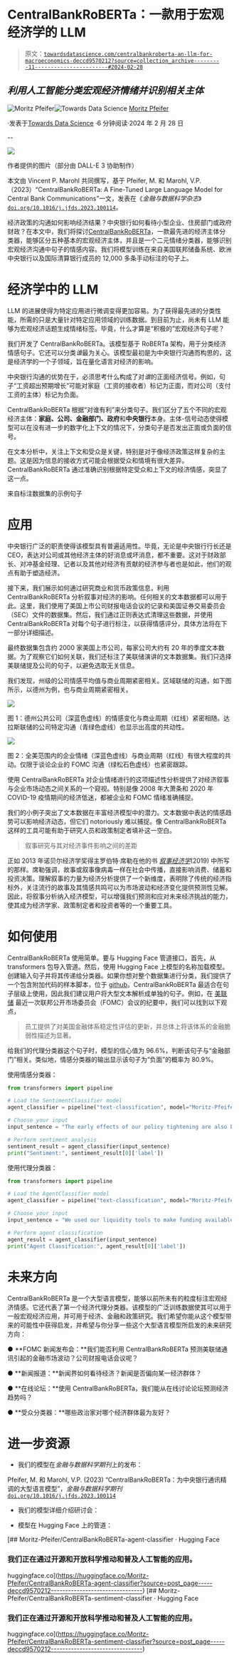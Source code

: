 # CentralBankRoBERTa：一款用于宏观经济学的 LLM

> 原文：[`towardsdatascience.com/centralbankroberta-an-llm-for-macroeconomics-deccd9570212?source=collection_archive---------11-----------------------#2024-02-28`](https://towardsdatascience.com/centralbankroberta-an-llm-for-macroeconomics-deccd9570212?source=collection_archive---------11-----------------------#2024-02-28)

## *利用人工智能分类宏观经济情绪并识别相关主体*

[](https://medium.com/@moritzpfeifer?source=post_page---byline--deccd9570212--------------------------------)![Moritz Pfeifer](https://medium.com/@moritzpfeifer?source=post_page---byline--deccd9570212--------------------------------)[](https://towardsdatascience.com/?source=post_page---byline--deccd9570212--------------------------------)![Towards Data Science](https://towardsdatascience.com/?source=post_page---byline--deccd9570212--------------------------------) [Moritz Pfeifer](https://medium.com/@moritzpfeifer?source=post_page---byline--deccd9570212--------------------------------)

·发表于[Towards Data Science](https://towardsdatascience.com/?source=post_page---byline--deccd9570212--------------------------------) ·6 分钟阅读·2024 年 2 月 28 日

--

![](img/d8026f073e2d08b3bfe2211387474a63.png)

作者提供的图片（部分由 DALL-E 3 协助制作）

本文由 Vincent P. Marohl 共同撰写，基于 Pfeifer, M. 和 Marohl, V.P.（2023）“CentralBankRoBERTa: A Fine-Tuned Large Language Model for Central Bank Communications”一文，发表在《*金融与数据科学杂志*》[`doi.org/10.1016/j.jfds.2023.100114`](https://doi.org/10.1016/j.jfds.2023.100114)。

经济政策的沟通如何影响经济结果？中央银行如何看待小型企业、住房部门或政府财政？在本文中，我们将探讨[CentralBankRoBERTa](https://github.com/Moritz-Pfeifer/CentralBankRoBERTa)，一款最先进的经济主体分类器，能够区分五种基本的宏观经济主体，并且是一个二元情绪分类器，能够识别宏观经济沟通中句子的情感内容。我们将模型训练在来自美国联邦储备系统、欧洲中央银行以及国际清算银行成员的 12,000 多条手动标注的句子上。

# **经济学中的 LLM**

LLM 的进展使得为特定应用进行微调变得更加容易。为了获得最先进的分类性能，所需的只是大量针对特定应用领域的训练数据。到目前为止，尚未有 LLM 能够为宏观经济话题生成情绪标签。毕竟，什么才算是“积极的”宏观经济句子呢？

我们开发了 CentralBankRoBERTa。该模型基于 RoBERTa 架构，用于分类经济情感句子。它还可以分类*谁*最为关心。该模型最初是为中央银行沟通而构思的，这是经济学的一个子领域，旨在量化语言对经济的影响。

中央银行沟通的优势在于，必须思考什么构成了对*谁*的正面经济信号。例如，句子“工资超出预期增长”可能对家庭（工资的接收者）标记为正面，而对公司（支付工资的主体）标记为负面。

CentralBankRoBERTa 根据“对谁有利”来分类句子。我们区分了五个不同的宏观经济主体：**家庭、公司、金融部门、政府**和**中央银行**本身。主体-信号动态使得模型可以在没有进一步的数字化上下文的情况下，分类句子是否发出正面或负面的信号。

在文本分析中，关注上下文和受众是关键，特别是对于像经济政策这样复杂的主题。这是因为信息的接收方式可能会根据受众和情境有很大差异。CentralBankRoBERTa 通过准确识别根据特定受众和上下文的经济情感，突显了这一点。

来自标注数据集的示例句子

# **应用**

中央银行广泛的职责使得该模型具有普遍适用性。毕竟，无论是中央银行行长还是 CEO，表达对公司或其他经济主体的好消息或坏消息，都不重要。这对于财政部长、对冲基金经理、记者以及其他对经济有贡献的经济参与者也是如此，他们的观点有助于塑造经济。

接下来，我们展示如何通过研究商业和货币政策信息，利用 CentralBankRoBERTa 分析叙事对经济的影响。任何相关的文本数据都可以用于此。这里，我们使用了美国上市公司财报电话会议的记录和美国证券交易委员会（SEC）文件的数据集。然后，我们通过正则表达式清理这些数据，并使用 CentralBankRoBERTa 对每个句子进行标注，以获得情感评分，具体方法将在下一部分详细描述。

最终数据集包含约 2000 家美国上市公司，每家公司大约有 20 年的季度文本数据。为了观察它们如何关联，我们还标注了美联储演讲的文本数据集。我们只选择美联储提及公司的句子，以避免选取无关信息。

我们发现，州级的公司情感平均值与商业周期紧密相关。区域联储的沟通，如下图所示，以德州为例，也与商业周期紧密相关。

![](img/f4c5bd6efe34f945e849cc691e1d4d88.png)

图 1：德州公共公司（深蓝色虚线）的情感变化与商业周期（红线）紧密相随。达拉斯联储的公司特定沟通（青绿色虚线）也显示出高度的共动性。

![](img/5b20d0d1894f5bd2f6628f8622adcb3b.png)

图 2：全美范围内的企业情绪（深蓝色虚线）与商业周期（红线）有很大程度的共动。仅限于谈论企业的 FOMC 沟通（绿松石色虚线）也紧密跟踪。

使用 CentralBankRoBERTa 对企业情绪进行的这项描述性分析提供了对经济叙事与企业市场动态之间关系的一个窥视。特别是像 2008 年大萧条和 2020 年 COVID-19 疫情期间的经济低迷，都被企业和 FOMC 情绪准确捕捉。

我们的小例子突出了文本数据在丰富经济模型中的潜力。文本数据中表达的情感趋势可以影响经济动态，但它们 notoriously 难以捕捉。像 CentralBankRoBERTa 这样的工具可能有助于研究人员和政策制定者填补这一空白。

> 叙事研究与其对经济事件影响之间的差距

正如 2013 年诺贝尔经济学奖得主罗伯特·席勒在他的书 [*叙事经济学*](https://press.princeton.edu/books/hardcover/9780691182292/narrative-economics)(2019) 中所写的那样。席勒强调，故事或叙事像病毒一样在社会中传播，直接影响消费、储蓄和投资决策。理解叙事的力量为经济分析提供了一个新维度，表明除了传统的经济指标外，关注流行的故事及其情感共鸣可以为市场波动和经济变化提供预测性见解。因此，将叙事分析纳入经济模型，可以增强我们预测和应对未来经济挑战的能力，使其成为经济学家、政策制定者和投资者等的一个重要工具。

# **如何使用**

CentralBankRoBERTa 使用简单。要与 Hugging Face 管道接口，首先，从 transformers 包导入管道。然后，使用 Hugging Face 上模型的名称加载模型。创建输入句子并将其传递给分类器。如果你想对整个数据集进行分类，我们提供了一个包含附加代码的样本脚本，位于 [github](https://github.com/Moritz-Pfeifer/CentralBankRoBERTa/blob/main/Model_loader/Model_loader.ipynb)。CentralBankRoBERTa 最适合在句子层级上使用，因此我们建议用户将大型文本解析成单独的句子。例如，在 [美联储](https://www.federalreserve.gov/monetarypolicy/fomcminutes20240131.htm) 最近一次联邦公开市场委员会（FOMC）会议的纪要中，我们可以找到以下观点，

> 员工提供了对美国金融体系稳定性评估的更新，并总体上将该体系的金融脆弱性描述为显著。

给我们的代理分类器这个句子时，模型的信心值为 96.6%，判断该句子与“金融部门”相关。类似地，情感分类器的输出显示该句子为“负面”的概率为 80.9%。

使用情感分类器：

```py
from transformers import pipeline

# Load the SentimentClassifier model
agent_classifier = pipeline("text-classification", model="Moritz-Pfeifer/CentralBankRoBERTa-sentiment-classifier")

# Choose your input
input_sentence = "The early effects of our policy tightening are also becoming visible, especially in sectors like manufacturing and construction that are more sensitive to interest rate changes."

# Perform sentiment analysis
sentiment_result = agent_classifier(input_sentence)
print("Sentiment:", sentiment_result[0]['label'])
```

使用代理分类器：

```py
from transformers import pipeline

# Load the AgentClassifier model
agent_classifier = pipeline("text-classification", model="Moritz-Pfeifer/CentralBankRoBERTa-agent-classifier")

# Choose your input
input_sentence = "We used our liquidity tools to make funding available to banks that might need it."

# Perform agent classification
agent_result = agent_classifier(input_sentence)
print("Agent Classification:", agent_result[0]['label'])
```

# **未来方向**

CentralBankRoBERTa 是一个大型语言模型，能够以前所未有的粒度标注宏观经济情感。它还代表了第一个经济代理分类器。该模型的广泛训练数据使其可以用于一般宏观经济应用，并可用于经济、金融和政策研究。我们希望你能从这个模型带来的可能性中获得启发，并希望与你分享一些这个大型语言模型所启发的未来研究方向：

● **FOMC 新闻发布会：**我们能否利用 CentralBankRoBERTa 预测美联储通讯引起的金融市场波动？公司财报电话会议呢？

● **新闻报道：**新闻界如何看待经济？新闻是否偏向某一经济群体？

● **在线论坛：**使用 CentralBankRoBERTa，我们能从在线讨论论坛预测经济趋势吗？

● **受众分类器：**哪些政治家对哪个经济群体最为友好？

# 进一步资源

+   我们的模型在*金融与数据科学期刊*上的发布：

Pfeifer, M. 和 Marohl, V.P. (2023) “CentralBankRoBERTa：为中央银行通讯精调的大型语言模型”，*金融与数据科学期刊* [`doi.org/10.1016/j.jfds.2023.100114`](https://doi.org/10.1016/j.jfds.2023.100114)

+   我们的模型详细介绍研讨会：

+   模型在 Hugging Face 上的管道：

[](https://huggingface.co/Moritz-Pfeifer/CentralBankRoBERTa-agent-classifier?source=post_page-----deccd9570212--------------------------------) [## Moritz-Pfeifer/CentralBankRoBERTa-agent-classifier · Hugging Face

### 我们正在通过开源和开放科学推动和普及人工智能的应用。

huggingface.co](https://huggingface.co/Moritz-Pfeifer/CentralBankRoBERTa-agent-classifier?source=post_page-----deccd9570212--------------------------------) [](https://huggingface.co/Moritz-Pfeifer/CentralBankRoBERTa-sentiment-classifier?source=post_page-----deccd9570212--------------------------------) [## Moritz-Pfeifer/CentralBankRoBERTa-sentiment-classifier · Hugging Face

### 我们正在通过开源和开放科学推动和普及人工智能的应用。

huggingface.co](https://huggingface.co/Moritz-Pfeifer/CentralBankRoBERTa-sentiment-classifier?source=post_page-----deccd9570212--------------------------------)

